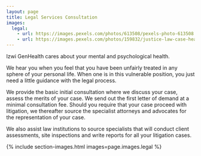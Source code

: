 ```yaml
---
layout: page
title: Legal Services Consultation
images:
  legal:
    - url: https://images.pexels.com/photos/613508/pexels-photo-613508.jpeg
    - url: https://images.pexels.com/photos/159832/justice-law-case-hearing-159832.jpeg
---
```


Izwi GenHealth cares about your mental and psychological health.

We hear you when you feel that you have been unfairly treated in any sphere of your personal life. When one is in this vulnerable position, you just need a little guidance with the legal process.

We provide the basic initial consultation where we discuss your case, assess the merits of 	your case. We send out the first letter of demand at a minimal consultation fee. Should you require that your case proceed with litigation, we thereafter source the specialist attorneys and advocates for the representation of your case.

We also assist law institutions to source specialists that will conduct client assessments, site inspections and write reports for all your litigation cases.

{% include section-images.html images=page.images.legal %}